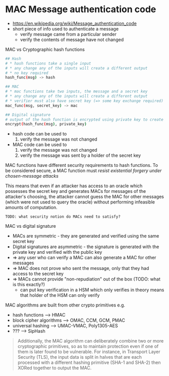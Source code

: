 # MAC Message authentication code

* https://en.wikipedia.org/wiki/Message_authentication_code
* short piece of info used to authenticate a message
    * verify message came from a particular sender
    * verify the contents of message have not changed

MAC vs Cryptographic hash functions

```bash
## Hash
# * hash functions take a single input
# * any change any of the inputs will create a different output
# * no key required
hash_func(msg) -> hash

## MAC
# * mac functions take two inputs, the message and a secret key
# * any change any of the inputs will create a different output
# * verifier must also have secret key (=> some key exchange required)
mac_func(msg, secret_key) -> mac

## Digital signature
# output of the hash function is encrypted using private key to create the signature
encrypt(hash_func(msg), private_key)
```

* hash code can be used to
    1. verify the message was not changed
* MAC code can be used to
    1. verify the message was not changed
    1. verify the message was sent by a holder of the secret key

MAC functions have different security requirements to hash functions. To be considered secure, a MAC function must _resist existential forgery under chosen-message attacks_

This means that even if an attacker has access to an oracle which possesses the secret key and generates MACs for messages of the attacker's choosing, the attacker cannot guess the MAC for other messages (which were not used to query the oracle) without performing infeasible amounts of computation.

    TODO: what security notion do MACs need to satisfy?

MAC vs digital signature

* MACs are symmetric - they are generated and verified using the same secret key
* Digital signatures are asymmetric - the signature is generated with the private key and verified with the public key
* => any user who can verify a MAC can also generate a MAC for other messages
* => MAC does not prove who sent the message, only that they had access to the secret key
* => MACs cannot provide "non-repudiation" out of the box (TODO: what is this exactly?)
    * can put key verification in a HSM which only verifies in theory means that holder of the HSM can only verify

MAC algorithms are built from other crypto primitives e.g.

* hash functions --> HMAC
* block cipher algorithms -->  OMAC, CCM, GCM, PMAC
* universal hashing --> UMAC-VMAC, Poly1305-AES
* ??? --> SipHash

> Additionally, the MAC algorithm can deliberately combine two or more cryptographic primitives, so as to maintain protection even if one of them is later found to be vulnerable. For instance, in Transport Layer Security (TLS), the input data is split in halves that are each processed with a different hashing primitive (SHA-1 and SHA-2) then XORed together to output the MAC.

